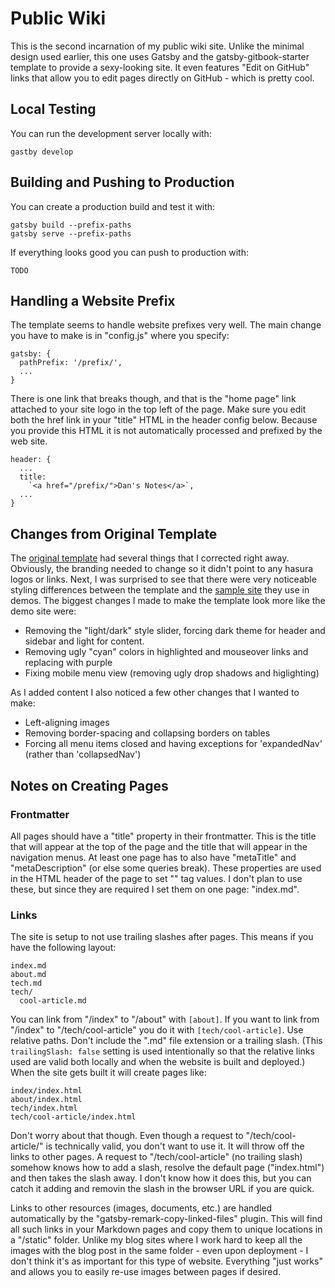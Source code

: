 # Public Wiki

This is the second incarnation of my public wiki site.  Unlike the minimal design used earlier, this one uses Gatsby and the gatsby-gitbook-starter template to provide a sexy-looking site.  It even features "Edit on GitHub" links that allow you to edit pages directly on GitHub - which is pretty cool.

## Local Testing

You can run the development server locally with:

```
gastby develop
```

## Building and Pushing to Production

You can create a production build and test it with:

```
gatsby build --prefix-paths
gatsby serve --prefix-paths
```

If everything looks good you can push to production with:

```
TODO
```

## Handling a Website Prefix

The template seems to handle website prefixes very well.  The main change you have to make is in "config.js" where you specify:

```
gatsby: {
  pathPrefix: '/prefix/',
  ...
}
```

There is one link that breaks though, and that is the "home page" link attached to your site logo in the top left of the page.  Make sure you edit both the href link in your "title" HTML in the header config below.  Because you provide this HTML it is not automatically processed and prefixed by the web site.

```
header: {
  ...
  title:
    `<a href="/prefix/">Dan's Notes</a>`,
  ...
}
```

## Changes from Original Template

The [original template](https://github.com/hasura/gatsby-gitbook-starter) had several things that I corrected right away.  Obviously, the branding needed to change so it didn't point to any hasura logos or links.  Next, I was surprised to see that there were very noticeable styling differences between the template and the [sample site](https://hasura.io/learn/graphql/react/introduction/) they use in demos.  The biggest changes I made to make the template look more like the demo site were:

* Removing the "light/dark" style slider, forcing dark theme for header and sidebar and light for content.
* Removing ugly "cyan" colors in highlighted and mouseover links and replacing with purple
* Fixing mobile menu view (removing ugly drop shadows and higlighting)

As I added content I also noticed a few other changes that I wanted to make:

* Left-aligning images
* Removing border-spacing and collapsing borders on tables
* Forcing all menu items closed and having exceptions for 'expandedNav' (rather than 'collapsedNav')

## Notes on Creating Pages

### Frontmatter

All pages should have a "title" property in their frontmatter.  This is the title that will appear at the top of the page and the title that will appear in the navigation menus.  At least one page has to also have "metaTitle" and "metaDescription" (or else some queries break).  These properties are used in the HTML header of the page to set "<meta>" tag values.  I don't plan to use these, but since they are required I set them on one page: "index.md".

### Links

The site is setup to not use trailing slashes after pages.  This means if you have the following layout:

```
index.md
about.md
tech.md
tech/
  cool-article.md
```

You can link from "/index" to "/about" with ```[about]```.  If you want to link from "/index" to "/tech/cool-article" you do it with ```[tech/cool-article]```.  Use relative paths.  Don't include the ".md" file extension or a trailing slash.  (This ```trailingSlash: false``` setting is used intentionally so that the relative links used are valid both locally and when the website is built and deployed.)  When the site gets built it will create pages like:

```
index/index.html
about/index.html
tech/index.html
tech/cool-article/index.html
```

Don't worry about that though.  Even though a request to "/tech/cool-article/" is technically valid, you don't want to use it.  It will throw off the links to other pages.  A request to "/tech/cool-article" (no trailing slash) somehow knows how to add a slash, resolve the default page ("index.html") and then takes the slash away.  I don't know how it does this, but you can catch it adding and removin the slash in the browser URL if you are quick.

Links to other resources (images, documents, etc.) are handled automatically by the "gatsby-remark-copy-linked-files" plugin.  This will find all such links in your Markdown pages and copy them to unique locations in a "/static" folder.  Unlike my blog sites where I work hard to keep all the images with the blog post in the same folder - even upon deployment - I don't think it's as important for this type of website.  Everything "just works" and allows you to easily re-use images between pages if desired.
